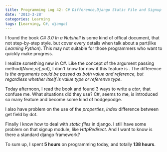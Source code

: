 ```yaml
---
title: Programming Log 42: C# Difference,Django Static File and Signup Module
date: '2013-3-28'
categories: Learning
tags: [Learning, C#, django]
---
```


I found the book *C# 3.0 In a Nutshell* is some kind of offical document, that not step-by-step style. but cover every details when talk about a part(like *Learning Python*). This may not suitable for those programmers who want to quickly make progress.

I realize something new in C#. Like the concept of the argument passing method(*None*,*ref*,*out*), I don't know for now if this feature is . The difference is *the arguments could be passed as both value and reference, but regardless whether itself is value type or referenve type*.

Today afternoon, I read the book and found 3 ways to write a *ctor*, that confuse me. What situations did they use? C#, seems to me, is introduced so many feature and become some kind of hodgepodge.

I also have problem on the use of the *properties*, *index* difference between get field by dot.

Finally I know how to deal with *static files* in django. I still have some problem on that signup module, like *HttpRedirect*. And I want to know is there a standard django framework?

To sum up, I spent **5 hours** on programming today, and totally **138 hours**.